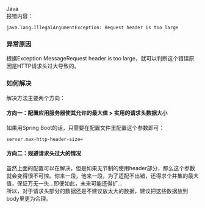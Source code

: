 Java<br />报错内容：
```
java.lang.IllegalArgumentException: Request header is too large
```
<a name="I26VW"></a>
### 异常原因
根据Exception MessageRequest header is too large，就可以判断这个错误原因是HTTP请求头过大导致的。
<a name="cA6fG"></a>
### 如何解决
解决方法主要两个方向：
<a name="Gwg7v"></a>
#### 方向一：配置应用服务器使其允许的最大值 > 实用的请求头数据大小
如果用Spring Boot的话，只需要在配置文件里配置这个参数即可：
```
server.max-http-header-size=
```
<a name="tVFqz"></a>
#### 方向二：规避请求头过大的情况
虽然上面的配置可以在解决，但是如果无节制的使用header部分，那么这个参数就会变得很不可控。你来一段，他来一段，为了适配不出错，还得求个并集的最大值，保证万无一失...即便如此，未来可能还得扩...<br />所以，对于请求头部分的数据还是不建议放太大的数据，建议把这些数据放到body里更为合理。
